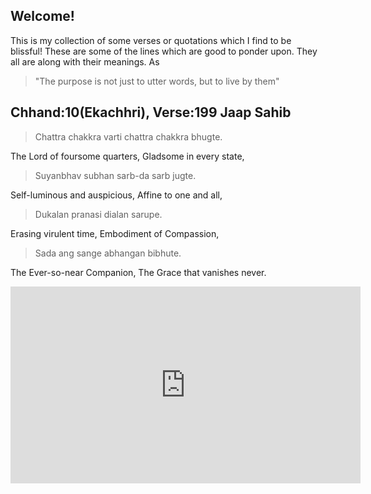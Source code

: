 ## Welcome!
This is my collection of some verses or quotations which I find to be blissful! 
These are some of the lines which are good to ponder upon. They all are along with their meanings.
As 
> "The purpose is not just to utter words, but to live by them"

## Chhand:10(Ekachhri), Verse:199 Jaap Sahib

> Chattra chakkra varti chattra chakkra bhugte.

The Lord of foursome quarters, Gladsome in every state,

> Suyanbhav subhan sarb-da sarb jugte.

Self-luminous and auspicious, Affine to one and all,

> Dukalan pranasi dialan sarupe.

Erasing virulent time, Embodiment of Compassion,

> Sada ang sange abhangan bibhute.

The Ever-so-near Companion, The Grace that vanishes never.

<iframe width="560" height="315" src="https://www.youtube.com/embed/Z2gHpYOx22U" frameborder="0" allow="accelerometer; autoplay; encrypted-media; gyroscope; picture-in-picture" allowfullscreen></iframe>
